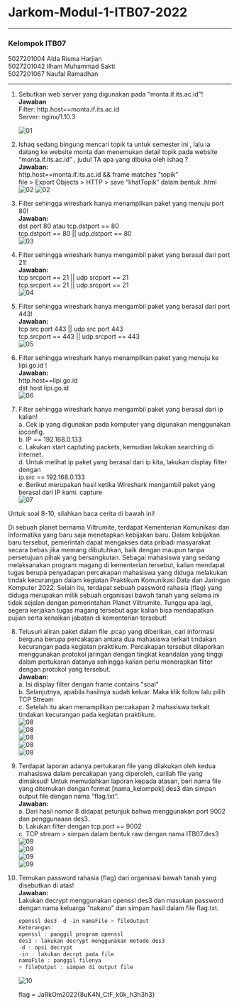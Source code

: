 # Jarkom-Modul-1-ITB07-2022

<hr>
<h3>Kelompok ITB07 </h3>
5027201004 Alda Risma Harjian <br>
5027201042 Ilham Muhammad Sakti	<br>
5027201067 Naufal Ramadhan <br>
<hr>

1.  Sebutkan web server yang digunakan pada "monta.if.its.ac.id"! <br>
    **Jawaban** <br>
    Filter: http.host==monta.if.its.ac.id <br>
    Server: nginx/1.10.3 <br>

    ![01](images/01.png)

2.  Ishaq sedang bingung mencari topik ta untuk semester ini , lalu ia datang ke website monta dan menemukan detail topik pada website “monta.if.its.ac.id” , judul TA apa yang dibuka oleh ishaq ?<br>
    **Jawaban:**<br>
    http.host==monta.if.its.ac.id && frame matches "topik" <br>
    file > Export Objects > HTTP > save “lihatTopik” dalam bentuk .html <br>
    ![02](images/02.png)
    ![02](images/03.png)

3.  Filter sehingga wireshark hanya menampilkan paket yang menuju port 80! <br>
    **Jawaban:**<br>
    dst port 80 atau tcp.dstport == 80 <br>
    tcp.dstport == 80 || udp.dstport == 80 <br>
    ![03](images/04.png)

4.  Filter sehingga wireshark hanya mengambil paket yang berasal dari port 21! <br>
    **Jawaban:** <br>
    tcp srcport == 21 || udp srcport == 21 <br>
    tcp.srcport == 21 || udp.srcport == 21 <br>
    ![04](images/05.png)

5.  Filter sehingga wireshark hanya mengambil paket yang berasal dari port 443! <br>
    **Jawaban:**<br>
    tcp src port 443 || udp src port 443 <br>
    tcp.srcport == 443 || udp.srcport == 443 <br>
    ![05](images/06.png)

6.  Filter sehingga wireshark hanya menampilkan paket yang menuju ke lipi.go.id ! <br>
    **Jawaban:**<br>
    http.host==lipi.go.id <br>
    dst host lipi.go.id <br>
    ![06](images/07.png)

7.  Filter sehingga wireshark hanya mengambil paket yang berasal dari ip kalian! <br>
    a. Cek ip yang digunakan pada komputer yang digunakan menggunakan ipconfig. <br>
    b. IP == 192.168.0.133 <br>
    c. Lakukan start captuting packets, kemudian lakukan searching di internet. <br>
    d. Untuk melihat ip paket yang berasal dari ip kita, lakukan display filter dengan <br>
    ip.src == 192.168.0.133 <br>
    e. Berikut merupakan hasil ketika Wireshark mengambil paket yang berasal dari IP kami. capture <br>
    ![07](images/08.png)

Untuk soal 8-10, silahkan baca cerita di bawah ini!

Di sebuah planet bernama Viltrumite, terdapat Kementerian Komunikasi dan Informatika yang baru saja menetapkan kebijakan baru. Dalam kebijakan baru tersebut, pemerintah dapat mengakses data pribadi masyarakat secara bebas jika memang dibutuhkan, baik dengan maupun tanpa persetujuan pihak yang bersangkutan. Sebagai mahasiswa yang sedang melaksanakan program magang di kementerian tersebut, kalian mendapat tugas berupa penyadapan percakapan mahasiswa yang diduga melakukan tindak kecurangan dalam kegiatan Praktikum Komunikasi Data dan Jaringan Komputer 2022. Selain itu, terdapat sebuah password rahasia (flag) yang diduga merupakan milik sebuah organisasi bawah tanah yang selama ini tidak sejalan dengan pemerintahan Planet Viltrumite. Tunggu apa lagi, segera kerjakan tugas magang tersebut agar kalian bisa mendapatkan pujian serta kenaikan jabatan di kementerian tersebut!

8. Telusuri aliran paket dalam file .pcap yang diberikan, cari informasi berguna berupa percakapan antara dua mahasiswa terkait tindakan kecurangan pada kegiatan praktikum. Percakapan tersebut dilaporkan menggunakan protokol jaringan dengan tingkat keandalan yang tinggi dalam pertukaran datanya sehingga kalian perlu menerapkan filter dengan protokol yang tersebut. <br>
   **Jawaban:**<br>
   a. Isi display filter dengan frame contains "soal" <br>
   b. Selanjutnya, apabila hasilnya sudah keluar. Maka klik follow lalu pilih TCP Stream <br>
   c. Setelah itu akan menampilkan percakapan 2 mahasiswa terkait tindakan kecurangan pada kegiatan praktikum. <br>
   ![08](images/09.png) <br>
   ![08](images/10.png) <br>
   ![08](images/11.png) <br>
   ![08](images/12.png) <br>
   ![08](images/13.png) <br>

9. Terdapat laporan adanya pertukaran file yang dilakukan oleh kedua mahasiswa dalam percakapan yang diperoleh, carilah file yang dimaksud! Untuk memudahkan laporan kepada atasan, beri nama file yang ditemukan dengan format [nama_kelompok].des3 dan simpan output file dengan nama “flag.txt”. <br>
   **Jawaban:**<br>
   a. Dari hasil nomor 8 didapat petunjuk bahwa menggunakan port 9002 dan penggunaaan des3. <br>
   b. Lakukan filter dengan tcp.port == 9002 <br>
   c. TCP stream > simpan dalam bentuk raw dengan nama ITB07.des3 <br>
   ![09](images/14.png) <br>
   ![09](images/15.png) <br>
   ![09](images/16.png) <br>
   ![09](images/17.png) <br>

10. Temukan password rahasia (flag) dari organisasi bawah tanah yang disebutkan di atas! <br>
    **Jawaban:** <br>
    Lakukan decrypt menggunakan openssl des3 dan masukan password dengan nama keluarga “nakano” dan simpan hasil dalam file flag.txt. <br>

    ```c
    openssl des3 -d -in namaFile > fileOutput
    Keterangan:
    openssl : panggil program openssl
    des3 : lakukan decrypt menggunakan metode des3
    -d : opsi decrypt
    -in : lakukan decrpt pada file
    namaFile : panggil filenya
    > fileOutput : simpan di output file
    ```

    ![10](images/18.png)

    flag = JaRkOm2022{8uK4N_CtF_k0k_h3h3h3}
